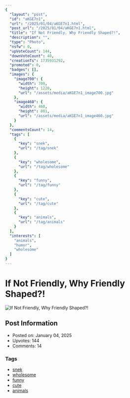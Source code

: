 ```yaml
---
{
  "layout": "post",
  "id": "aKGE7n1",
  "url": "/2025/01/04/aKGE7n1.html",
  "post_url": "/2025/01/04/aKGE7n1.html",
  "title": "If Not Friendly, Why Friendly Shaped?!",
  "description": "",
  "type": "Photo",
  "nsfw": 0,
  "upVoteCount": 144,
  "downVoteCount": 40,
  "creationTs": 1735931292,
  "promoted": 0,
  "badges": [],
  "images": {
    "image700": {
      "width": 700,
      "height": 1220,
      "url": "/assets/media/aKGE7n1_image700.jpg"
    },
    "image460": {
      "width": 460,
      "height": 801,
      "url": "/assets/media/aKGE7n1_image460.jpg"
    }
  },
  "commentsCount": 14,
  "tags": [
    {
      "key": "snek",
      "url": "/tag/snek"
    },
    {
      "key": "wholesome",
      "url": "/tag/wholesome"
    },
    {
      "key": "funny",
      "url": "/tag/funny"
    },
    {
      "key": "cute",
      "url": "/tag/cute"
    },
    {
      "key": "animals",
      "url": "/tag/animals"
    }
  ],
  "interests": [
    "animals",
    "humor",
    "wholesome"
  ]
}
---
```


# If Not Friendly, Why Friendly Shaped?!

![If Not Friendly, Why Friendly Shaped?!](/assets/media/aKGE7n1_image700.jpg)

## Post Information

- Posted on: January 04, 2025
- Upvotes: 144
- Comments: 14

### Tags

- [snek](/tag/snek)
- [wholesome](/tag/wholesome)
- [funny](/tag/funny)
- [cute](/tag/cute)
- [animals](/tag/animals)
